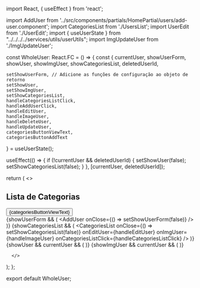 import React, { useEffect } from 'react';

import AddUser from '../src/components/partials/HomePartial/users/add-user.component';
import CategoriesList from './UsersList';
import UserEdit from './UserEdit';
import { useUserState } from "../../../../services/utils/userUtils";
import ImgUpdateUser from './ImgUpdateUser';

const WholeUser: React.FC = () => {
  const {
    currentUser,
    showUserForm,
    showUser,
    showImgUser,
    showCategoriesList,
    deletedUserId,

    setShowUserForm, // Adicione as funções de configuração ao objeto de retorno
    setShowUser,
    setShowImgUser,
    setShowCategoriesList,
    handleCategoriesListClick,
    handleAddUserClick,
    handleEditUser,
    handleImageUser,
    handleDeleteUser,
    handleUpdateUser,
    categoriesButtonViewText,
    categoriesButtonAddText
  } = useUserState();

  useEffect(() => {
    if (!currentUser && deletedUserId) {
      setShowUser(false);
      setShowCategoriesList(false);
    }
  }, [currentUser, deletedUserId]);


  return (
      <>
        <div className="btn-toolbar justify-content-between p-2" role="toolbar" aria-label="Toolbar with button groups">
          <h2 id="vertical-variation">Lista de Categorias<a className="anchorjs-link " aria-label="Anchor" data-anchorjs-icon="#" href="#vertical-variation"></a></h2>
          <button type="button" className="btn btn-primary" onClick={handleCategoriesListClick}>{categoriesButtonViewText}</button>
        </div>
        {showUserForm && (
          <AddUser onClose={() => setShowUserForm(false)} />
        )}
        {showCategoriesList && (
          <CategoriesList onClose={() => setShowCategoriesList(false)}  onEditUser={handleEditUser} onImgUser={handleImageUser}  onCategoriesListClick={handleCategoriesListClick} />
        )}
        {showUser && currentUser && (
          <UserEdit id={currentUser.id} onEdit={handleUpdateUser}  onDelete={handleDeleteUser} />
        )}
        {showImgUser && currentUser && (
          <ImgUpdateUser id={currentUser.id}  />
        )}

      </>
  );
};

export default WholeUser;
